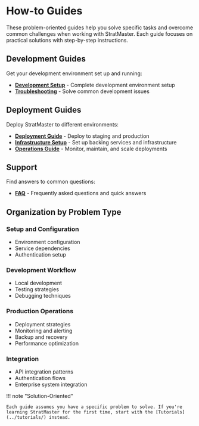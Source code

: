 # How-to Guides

These problem-oriented guides help you solve specific tasks and overcome common challenges when working with StratMaster. Each guide focuses on practical solutions with step-by-step instructions.

## Development Guides

Get your development environment set up and running:

- **[Development Setup](development-setup.md)** - Complete development environment setup
- **[Troubleshooting](troubleshooting.md)** - Solve common development issues

## Deployment Guides

Deploy StratMaster to different environments:

- **[Deployment Guide](deployment.md)** - Deploy to staging and production
- **[Infrastructure Setup](infrastructure.md)** - Set up backing services and infrastructure
- **[Operations Guide](operations-guide.md)** - Monitor, maintain, and scale deployments

## Support

Find answers to common questions:

- **[FAQ](faq.md)** - Frequently asked questions and quick answers

## Organization by Problem Type

### Setup and Configuration
- Environment configuration
- Service dependencies
- Authentication setup

### Development Workflow  
- Local development
- Testing strategies
- Debugging techniques

### Production Operations
- Deployment strategies
- Monitoring and alerting
- Backup and recovery
- Performance optimization

### Integration
- API integration patterns
- Authentication flows
- Enterprise system integration

!!! note "Solution-Oriented"
    
    Each guide assumes you have a specific problem to solve. If you're learning StratMaster for the first time, start with the [Tutorials](../tutorials/) instead.